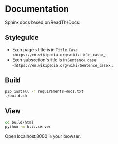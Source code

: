 # Documentation
Sphinx docs based on ReadTheDocs.

## Styleguide

- Each page's title is in `Title Case <https://en.wikipedia.org/wiki/Title_case>`_.
- Each subsection's title is in `Sentence case <https://en.wikipedia.org/wiki/Sentence_case>`_.

## Build
```bash
pip install -r requirements-docs.txt
./build.sh
```

## View
```bash
cd build/html
python -m http.server
```
Open localhost:8000 in your browser.
